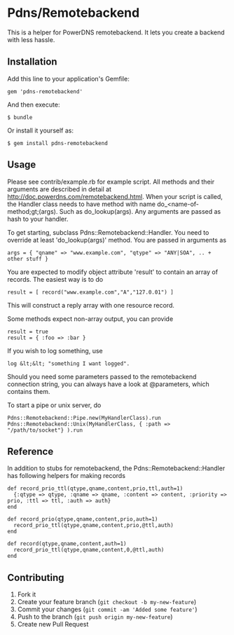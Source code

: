# Pdns/Remotebackend

This is a helper for PowerDNS remotebackend. It lets you create a backend with less hassle. 

## Installation

Add this line to your application's Gemfile:

    gem 'pdns-remotebackend'

And then execute:

    $ bundle

Or install it yourself as:

    $ gem install pdns-remotebackend

## Usage

Please see contrib/example.rb for example script. All methods and their arguments are described in detail at http://doc.powerdns.com/remotebackend.html. When your script
is called, the Handler class needs to have method with name do\_&lt;name-of-method;gt;(args). Such as do\_lookup(args). Any arguments are passed as hash to your handler. 

To get starting, subclass Pdns::Remotebackend::Handler. You need to override at least 'do\_lookup(args)' method. You are passed in arguments as

    args = { "qname" => "www.example.com", "qtype" => "ANY|SOA", .. + other stuff }

You are expected to modify object attribute 'result' to contain an array of records. The easiest way is to do 

    result = [ record("www.example.com","A","127.0.01") ]

This will construct a reply array with one resource record. 

Some methods expect non-array output, you can provide

    result = true
    result = { :foo => :bar } 

If you wish to log something, use 

    log &lt;&lt; "something I want logged".  

Should you need some parameters passed to the remotebackend connection string, you can always have a look at @parameters, which contains them.  

To start a pipe or unix server, do

    Pdns::Remotebackend::Pipe.new(MyHandlerClass).run
    Pdns::Remotebackend::Unix(MyHandlerClass, { :path => "/path/to/socket"} ).run

## Reference

In addition to stubs for remotebackend, the Pdns::Remotebackend::Handler has following helpers for making records

    def record_prio_ttl(qtype,qname,content,prio,ttl,auth=1)
      {:qtype => qtype, :qname => qname, :content => content, :priority => prio, :ttl => ttl, :auth => auth}
    end

    def record_prio(qtype,qname,content,prio,auth=1)
      record_prio_ttl(qtype,qname,content,prio,@ttl,auth)
    end

    def record(qtype,qname,content,auth=1)
      record_prio_ttl(qtype,qname,content,0,@ttl,auth)
    end

## Contributing

1. Fork it
2. Create your feature branch (`git checkout -b my-new-feature`)
3. Commit your changes (`git commit -am 'Added some feature'`)
4. Push to the branch (`git push origin my-new-feature`)
5. Create new Pull Request
